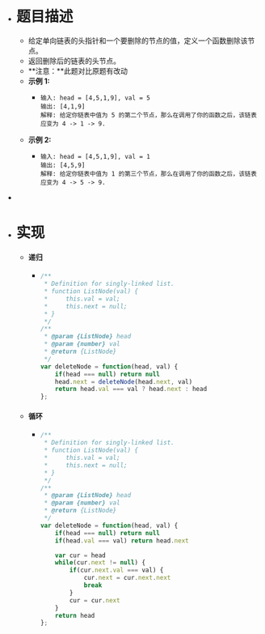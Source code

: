 - # 题目描述
	- 给定单向链表的头指针和一个要删除的节点的值，定义一个函数删除该节点。
	- 返回删除后的链表的头节点。
	- **注意：**此题对比原题有改动
	- **示例 1:**
		- ```
		  输入: head = [4,5,1,9], val = 5
		  输出: [4,1,9]
		  解释: 给定你链表中值为 5 的第二个节点，那么在调用了你的函数之后，该链表应变为 4 -> 1 -> 9.
		  ```
	- **示例 2:**
		- ```
		  输入: head = [4,5,1,9], val = 1
		  输出: [4,5,9]
		  解释: 给定你链表中值为 1 的第三个节点，那么在调用了你的函数之后，该链表应变为 4 -> 5 -> 9.
		  ```
-
- # 实现
	- #### 递归
		- ```js
		  /**
		   * Definition for singly-linked list.
		   * function ListNode(val) {
		   *     this.val = val;
		   *     this.next = null;
		   * }
		   */
		  /**
		   * @param {ListNode} head
		   * @param {number} val
		   * @return {ListNode}
		   */
		  var deleteNode = function(head, val) {
		      if(head === null) return null
		      head.next = deleteNode(head.next, val)
		      return head.val === val ? head.next : head
		  };
		  ```
	- #### 循环
		- ```js
		  /**
		   * Definition for singly-linked list.
		   * function ListNode(val) {
		   *     this.val = val;
		   *     this.next = null;
		   * }
		   */
		  /**
		   * @param {ListNode} head
		   * @param {number} val
		   * @return {ListNode}
		   */
		  var deleteNode = function(head, val) {
		      if(head === null) return null 
		      if(head.val === val) return head.next
		  
		      var cur = head 
		      while(cur.next != null) {
		          if(cur.next.val === val) {
		              cur.next = cur.next.next 
		              break
		          }
		          cur = cur.next
		      }
		      return head
		  };
		  ```